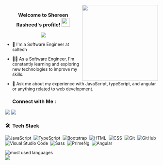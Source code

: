 
<img width="250" align="right" src="https://c.tenor.com/_DOBjnGspYAAAAAM/code-coding.gif">

<h3 align="center">
  Welcome to Shereen Rasheed's profile!
  <img src="https://media.giphy.com/media/hvRJCLFzcasrR4ia7z/giphy.gif" width="28">
</h3>

<!-- Typing SVG by DenverCoder1 - https://github.com/DenverCoder1/readme-typing-svg -->
<p align="center">
  <a href="https://github.com/DenverCoder1/readme-typing-svg"><img src="https://readme-typing-svg.herokuapp.com/?lines=Front-end%20web%20developer;Always%20learning%20new%20technologies&font=Fira%20Code&center=true&width=440&height=45&color=f75c7e&vCenter=true&size=22"></a>
</p> 

- 🏢 I'm a Software Engineer at soltech
- 👩‍💻 As a Software Engineer, I'm constantly learning and exploring new technologies to improve my skills.
- 💬 Ask me about my experience with JavaScript, typeScript, and angular or anything related to web development.


  ### Connect with Me :

<a href="linkedin.com/in/shereen-rasheed-3738a817b" target="_blank"><img src="https://img.shields.io/badge/-Shereen%20Rasheed-0077B5?style=for-the-badge&logo=Linkedin&logoColor=white"/></a>
<a href="https://t.me/978296460" target="_blank"><img src="https://img.shields.io/badge/-Shereen%20Rasheed?style=for-the-badge&logo=Telegram&logoColor=white"/></a>


### 🛠 &nbsp;Tech Stack
![JavaScript](https://img.shields.io/badge/-JavaScript-05122A?style=flat&logo=javascript)&nbsp;
![TypeScript](https://img.shields.io/badge/-TypeScript-05122A?style=flat&logo=typescript)&nbsp;
![Bootstrap](https://img.shields.io/badge/-Bootstrap-05122A?style=flat&logo=bootstrap&logoColor=563D7C)&nbsp;
![HTML](https://img.shields.io/badge/-HTML-05122A?style=flat&logo=HTML5)&nbsp;
![CSS](https://img.shields.io/badge/-CSS-05122A?style=flat&logo=CSS3&logoColor=1572B6)&nbsp;
![Git](https://img.shields.io/badge/-Git-05122A?style=flat&logo=git)&nbsp;
![GitHub](https://img.shields.io/badge/-GitHub-05122A?style=flat&logo=github)&nbsp;
![Visual Studio Code](https://img.shields.io/badge/-Visual%20Studio%20Code-05122A?style=flat&logo=visual-studio-code&logoColor=007ACC)&nbsp;
![Sass](https://img.shields.io/badge/-Sass-05122A?style=flat&logo=sass)&nbsp;
![PrimeNg](https://img.shields.io/badge/-PrimeNg-05122A?style=flat&logo=Primeng)&nbsp;
![Angular](https://img.shields.io/badge/-Angular-05122A?style=flat&logo=angular)&nbsp;




<img align="left" src="https://github-readme-stats.vercel.app/api/top-langs?username=shereenrasheed&show_icons=true&locale=en&layout=compact&theme=radical" alt="most used languages" />


<br>
<a href="https://komarev.com/ghpvc/?username=shereenrasheed&style=for-the-badge">
    <img src="https://komarev.com/ghpvc/?username=shereenrasheed&style=for-the-badge">
</a>


